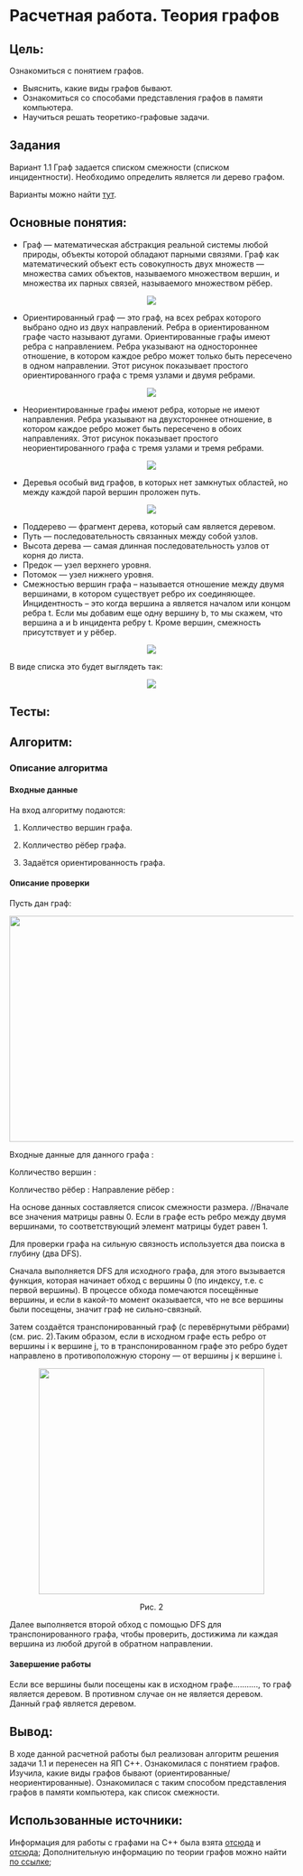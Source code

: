 # Расчетная работа. Теория графов
## Цель:
 Ознакомиться с понятием графов.
- Выяснить, какие виды графов бывают.
- Ознакомиться со способами представления графов в памяти компьютера.
- Научиться решать теоретико-графовые задачи. 

## Задания
Вариант 1.1 Граф задается списком смежности (списком инцидентности). Необходимо определить является ли дерево графом.

Варианты можно найти [тут](https://drive.google.com/file/d/1-rSQZex8jW-2DlY2kko18gU1oUAtEGHl/view).

## Основные понятия:
-  Граф — математическая абстракция реальной системы любой природы, объекты которой обладают парными связями. Граф как математический объект есть совокупность двух множеств — множества самих объектов, называемого множеством вершин, и множества их парных связей, называемого множеством рёбер.
  <p  align="center"><img src="pic/Рисунок1.png" ></p>
  
-  Ориентированный граф — это граф, на всех ребрах которого выбрано одно из двух направлений. Ребра в ориентированном графе часто называют дугами. Ориентированные графы имеют ребра с направлением. Ребра указывают на одностороннее отношение, в котором каждое ребро может только быть пересечено в одном направлении. Этот рисунок показывает простого ориентированного графа с тремя узлами и двумя ребрами.
<p  align="center"><img src="pic/ориент3.png" ></p>

- Неориентированные графы имеют ребра, которые не имеют направления. Ребра указывают на двухстороннее отношение, в котором каждое ребро может быть пересечено в обоих направлениях. Этот рисунок показывает простого неориентированного графа с тремя узлами и тремя ребрами.
<p  align="center"><img src="pic/ориент.png" ></p>

- Деревья особый вид графов, в которых нет замкнутых областей, но между каждой парой вершин проложен путь.
 <p  align="center"><img src="pic/дерево.png" ></p>
  
- Поддерево — фрагмент дерева, который сам является деревом.
- Путь — последовательность связанных между собой узлов.
- Высота дерева — самая длинная последовательность узлов от корня до листа.
- Предок — узел верхнего уровня.
- Потомок — узел нижнего уровня.
- Смежностью вершин графа – называется отношение между двумя вершинами, в котором существует ребро их соединяющее. Инцидентность – это когда вершина a является началом или концом ребра t. Если мы добавим еще одну вершину b, то мы скажем, что вершина a и b инцидента ребру t. Кроме вершин, смежность присутствует и у рёбер.

<p  align="center"><img src="pic/сп1.jpg" ></p>
В виде списка это будет выглядеть так:
<p  align="center"><img src="pic/сп2.jpg" ></p>
  

## Тесты:




## Алгоритм:

### Описание алгоритма
#### Входные данные
На вход алгоритму подаются:

1. Колличество вершин графа.

2. Колличество рёбер графа.

3. Задаётся ориентированность графа.

#### Описание проверки
Пусть дан граф:

<p  align="center"><img src="pic/дер.png" width="750" height="400"></p>


Входные данные для данного графа :

Колличество вершин : 

Колличество рёбер : 
Направление рёбер  :

На основе данных составляется список смежности размера. //Вначале все значения матрицы равны 0. Если в графе есть ребро между двумя вершинами, то соответствующий элемент матрицы будет равен 1.

Для проверки графа на сильную связность используется два поиска в глубину (два DFS).

Сначала выполняется DFS для исходного графа, для этого вызывается функция, которая начинает обход с вершины 0 (по индексу, т.е. с первой вершины). В процессе обхода помечаются посещённые вершины, и если в какой-то момент оказывается, что не все вершины были посещены, значит граф не сильно-связный.

Затем создаётся транспонированный граф (с перевёрнутыми рёбрами) (см. рис. 2).Таким образом, если в исходном графе есть ребро от вершины i к вершине j, то в транспонированном графе это ребро будет направлено в противоположную сторону — от вершины j к вершине i.

<p align="center">
<image
  src="graphs/graph (6).png"
  caption="Транспонированный граф"
  style="width: 400px;">
  <p align="center">Рис. 2</p>
</p>
Далее выполняется второй обход с помощью DFS для транспонированного графа, чтобы проверить, достижима ли каждая вершина из любой другой в обратном направлении.

#### Завершение работы
Если все вершины были посещены как в исходном графе...........,  то граф является деревом. В противном случае он не является деревом. Данный граф является деревом.


## Вывод:

В ходе данной расчетной работы был реализован алгоритм решения задачи 1.1 и перенесен на ЯП C++.
Ознакомилася с понятием графов.
Изучила, какие виды графов бывают (ориентированные/неориентированные).
Ознакомилася с таким способом представления графов в памяти компьютера, как список смежности.


## Использованные источники:

Информация для работы с графами на C++ была взята [отсюда](https://brestprog.by/topics/) и  [отсюда](https://prog-cpp.ru/data-graph/);
Дополнительную информацию по теории графов можно найти [по ссылке](https://habr.com/ru/companies/otus/articles/568026/);
